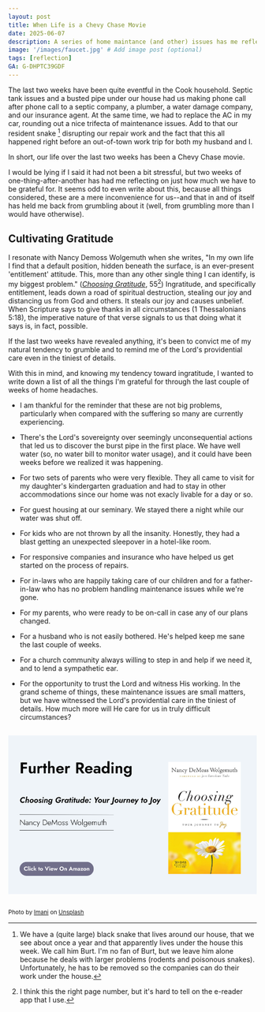 ```yaml
---
layout: post
title: When Life is a Chevy Chase Movie
date: 2025-06-07
description: A series of home maintance (and other) issues has me reflecting on gratitude.
image: '/images/faucet.jpg' # Add image post (optional)
tags: [reflection]
GA: G-DHPTC39GDF
---
```

The last two weeks have been quite eventful in the Cook household. Septic tank issues and a busted pipe under our house had us making phone call after phone call to a septic company, a plumber, a water damage company, and our insurance agent. At the same time, we had to replace the AC in my car, rounding out a nice trifecta of maintenance issues. Add to that our resident snake [^1] disrupting our repair work and the fact that this all happened right before an out-of-town work trip for both my husband and I.

In short, our life over the last two weeks has been a Chevy Chase movie.

I would be lying if I said it had not been a bit stressful, but two weeks of one-thing-after-another has had me reflecting on just how much we have to be grateful for. It seems odd to even write about this, because all things considered, these are a mere inconvenience for us--and that in and of itself has held me back from grumbling about it (well, from grumbling more than I would have otherwise). 

## Cultivating Gratitude

I resonate with Nancy Demoss Wolgemuth when she writes, "In my own life I find that a default position, hidden beneath the surface, is an ever-present 'entitlement' attitude. This, more than any other single thing I can identify, is my biggest problem." ([*Choosing Gratitude*](https://amzn.to/3HuXfFv), 55[^2]) Ingratitude, and specifically entitlement, leads down a road of spiritual destruction, stealing our joy and distancing us from God and others. It steals our joy and causes unbelief. When Scripture says to give thanks in all circumstances (1 Thessalonians 5:18), the imperative nature of that verse signals to us that doing what it says is, in fact, possible. 

If the last two weeks have revealed anything, it's been to convict me of my natural tendency to grumble and to remind me of the Lord's providential care even in the tiniest of details. 

With this in mind, and knowing my tendency toward ingratitude, I wanted to write down a list of all the things I'm grateful for through the last couple of weeks of home headaches. 

- I am thankful for the reminder that these are not big problems, particularly when compared with the suffering so many are currently experiencing. 

- There's the Lord's sovereignty over seemingly unconsequential actions that led us to discover the burst pipe in the first place. We have well water (so, no water bill to monitor water usage), and it could have been weeks before we realized it was happening.

- For two sets of parents who were very flexible. They all came to visit for my daughter's kindergarten graduation and had to stay in other accommodations since our home was not exacly livable for a day or so.

- For guest housing at our seminary. We stayed there a night while our water was shut off. 

- For kids who are not thrown by all the insanity. Honestly, they had a blast getting an unexpected sleepover in a hotel-like room.

-  For responsive companies and insurance who have helped us get started on the process of repairs.

-  For in-laws who are happily taking care of our children and for a father-in-law who has no problem handling maintenance issues while we're gone.

-  For my parents, who were ready to be on-call in case any of our plans changed. 

-  For a husband who is not easily bothered. He's helped keep me sane the last couple of weeks. 

- For a church community always willing to step in and help if we need it, and to lend a sympathetic ear.  

- For the opportunity to trust the Lord and witness His working. In the grand scheme of things, these maintenance issues are small matters, but we have witnessed the Lord's providential care in the tiniest of details. How much more will He care for us in truly difficult circumstances?  

[<img src="/images/choosinggrattitude.png" alt="Choosing Gratitude">](https://amzn.to/3HuXfFv)
---

[^1]: We have a (quite large) black snake that lives around our house, that we see about once a year and that apparently lives under the house this week. We call him Burt. I'm no fan of Burt, but we leave him alone because he deals with larger problems (rodents and poisonous snakes). Unfortunately, he has to be removed so the companies can do their work under the house.  

[^2]: I think this the right page number, but it's hard to tell on the e-reader app that I use. 

<sub>Photo by <a href="https://unsplash.com/@spider_mani?utm_content=creditCopyText&utm_medium=referral&utm_source=unsplash">Imani</a> on <a href="https://unsplash.com/photos/a-faucet-running-water-from-a-kitchen-sink-vDQ-e3RtaoE?utm_content=creditCopyText&utm_medium=referral&utm_source=unsplash">Unsplash</a></sub>
      